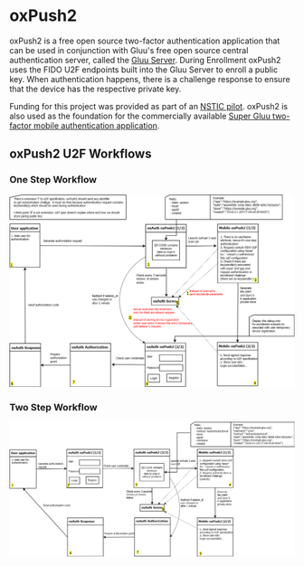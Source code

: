 # oxPush2
oxPush2 is a free open source two-factor authentication application that can be used in conjunction with Gluu's free open source central authentication server, called the [Gluu Server](http://gluu.org). During Enrollment oxPush2 uses the FIDO U2F endpoints built into the Gluu Server to enroll a public key. When authentication happens, there is a challenge response to ensure that the device has the respective private key. 

Funding for this project was provided as part of an [NSTIC pilot](http://www.morphotrust.com/NSTICNorthCarolinaPilot.aspx). oxPush2 is also used as the foundation for the commercially available [Super Gluu two-factor mobile authentication application](http://super.gluu.org).

## oxPush2 U2F Workflows

### One Step Workflow
![oxPush2 One Step workflow](docs/images/oxpush2_one_step_design.png)

### Two Step Workflow
![oxPush2 Two Step workflow](docs/images/oxpush2_two_step_design.png)

